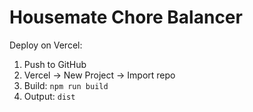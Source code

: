# Housemate Chore Balancer

Deploy on Vercel:
1) Push to GitHub
2) Vercel → New Project → Import repo
3) Build: `npm run build`
4) Output: `dist`
